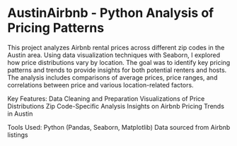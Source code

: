 # AustinAirbnb - Python Analysis of Pricing Patterns

This project analyzes Airbnb rental prices across different zip codes in the Austin area. Using data visualization techniques with Seaborn, I explored how price distributions vary by location. The goal was to identify key pricing patterns and trends to provide insights for both potential renters and hosts. The analysis includes comparisons of average prices, price ranges, and correlations between price and various location-related factors.

Key Features:
Data Cleaning and Preparation
Visualizations of Price Distributions
Zip Code-Specific Analysis
Insights on Airbnb Pricing Trends in Austin

Tools Used:
Python (Pandas, Seaborn, Matplotlib)
Data sourced from Airbnb listings
